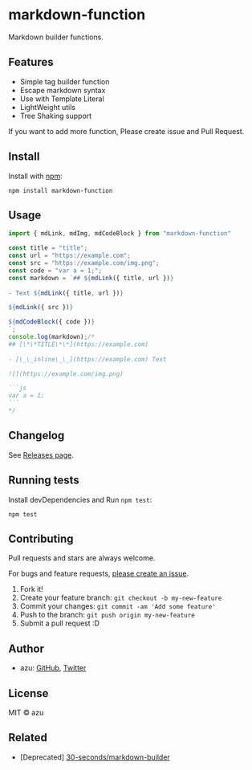 # markdown-function

Markdown builder functions.

## Features

- Simple tag builder function
- Escape markdown syntax
- Use with Template Literal
- LightWeight utils
- Tree Shaking support

If you want to add more function, Please create issue and Pull Request.

## Install

Install with [npm](https://www.npmjs.com/):

    npm install markdown-function

## Usage

````js
import { mdLink, mdImg, mdCodeBlock } from "markdown-function"

const title = "title";
const url = "https://example.com";
const src = "https://example.com/img.png";
const code = "var a = 1;";
const markdown = `## ${mdLink({ title, url })}
    
- Text ${mdLink({ title, url })}

${mdLink({ src })}

${mdCodeBlock({ code })}
`;
console.log(markdown);/*
## [\*\*TITLE\*\*](https://example.com)
    
- [\_\_inline\_\_](https://example.com) Text

![](https://example.com/img.png)

```js
var a = 1;
```
*/
````

## Changelog

See [Releases page](https://github.com/azu/markdown-function/releases).

## Running tests

Install devDependencies and Run `npm test`:

    npm test

## Contributing

Pull requests and stars are always welcome.

For bugs and feature requests, [please create an issue](https://github.com/azu/markdown-function/issues).

1. Fork it!
2. Create your feature branch: `git checkout -b my-new-feature`
3. Commit your changes: `git commit -am 'Add some feature'`
4. Push to the branch: `git push origin my-new-feature`
5. Submit a pull request :D

## Author

- azu: [GitHub](https://github.com/azu), [Twitter](https://twitter.com/azu_re)

## License

MIT © azu

## Related

- [Deprecated] [30-seconds/markdown-builder](https://github.com/30-seconds/markdown-builder)
